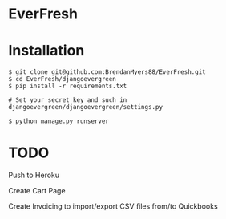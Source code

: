 # EverFresh

# Installation

```
$ git clone git@github.com:BrendanMyers88/EverFresh.git
$ cd EverFresh/djangoevergreen
$ pip install -r requirements.txt

# Set your secret key and such in djangoevergreen/djangoevergreen/settings.py

$ python manage.py runserver
```

# TODO

Push to Heroku

Create Cart Page

Create Invoicing to import/export CSV files from/to Quickbooks


